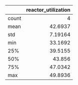 |       |   reactor\_utilization |
|:------|-----------------------:|
| count |                4       |
| mean  |               42.6937  |
| std   |                7.19164 |
| min   |               33.1692  |
| 25%   |               39.5155  |
| 50%   |               43.856   |
| 75%   |               47.0342  |
| max   |               49.8936  |
